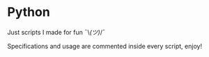 # Python

Just scripts I made for fun ¯\\_(ツ)_/¯

Specifications and usage are commented inside every script, enjoy!


